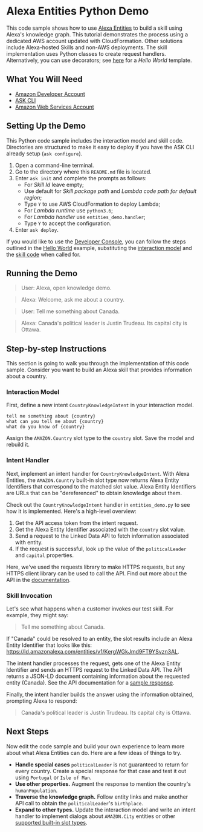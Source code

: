 # Alexa Entities Python Demo

This code sample shows how to use [Alexa Entities](https://developer.amazon.com/en-US/docs/alexa/custom-skills/alexa-entities-reference.html) to build a skill using Alexa's knowledge graph. This tutorial demonstrates the process using a dedicated AWS account updated with CloudFormation. Other solutions include Alexa-hosted Skills and non-AWS deployments. The skill implementation uses Python classes to create request handlers. Alternatively, you can use decorators; see [here](https://github.com/alexa-samples/skill-sample-python-helloworld-decorators) for a _Hello World_ template. 

## What You Will Need

* [Amazon Developer Account](http://developer.amazon.com/alexa)
* [ASK CLI](https://developer.amazon.com/en-US/docs/alexa/smapi/quick-start-alexa-skills-kit-command-line-interface.html)
* [Amazon Web Services Account](http://aws.amazon.com/)

## Setting Up the Demo

This Python code sample includes the interaction model and skill code. Directories are structured to make it easy to deploy if you have the ASK CLI already setup (`ask configure`).

1. Open a command-line terminal.
2. Go to the directory where this `README.md` file is located.
3. Enter `ask init` and complete the prompts as follows:
   * For _Skill Id_ leave empty;
   * Use default for _Skill package path_ and _Lambda code path for default region_;
   * Type `Y` to use AWS CloudFormation to deploy Lambda;
   * For _Lambda runtime_ use `python3.6`;
   * For _Lambda handler_ use `entities_demo.handler`;
   * Type `Y` to accept the configuration.
4. Enter `ask deploy`.

If you would like to use the [Developer Console](https://developer.amazon.com/alexa/console/ask), you can follow the steps outlined in the [Hello World](https://github.com/alexa-samples/skill-sample-python-helloworld-classes) example, substituting the [interaction model](./skill-package/interactionModels/custom/en-US.json) and the [skill code](./lambda/entities_demo.py) when called for. 

## Running the Demo

> User: Alexa, open knowledge demo.

> Alexa: Welcome, ask me about a country.

> User: Tell me something about Canada.

> Alexa: Canada's political leader is Justin Trudeau. Its capital city is Ottawa.

## Step-by-step Instructions

This section is going to walk you through the implementation of this code sample. Consider you want to build an Alexa skill that provides information about a country.

### Interaction Model

First, define a new intent `CountryKnowledgeIntent` in your interaction model.

```
tell me something about {country}
what can you tell me about {country}
what do you know of {country}
```

Assign the `AMAZON.Country` slot type to the `country` slot. Save the model and rebuild it.

### Intent Handler

Next, implement an intent handler for `CountryKnowledgeIntent`. With Alexa Entities, the `AMAZON.Country` built-in slot type now returns Alexa Entity Identifiers that correspond to the matched slot value. Alexa Entity Identifiers are URLs that can be "dereferenced" to obtain knowledge about them.

Check out the `CountryKnowledgeIntent` handler in `entities_demo.py` to see how it is implemented. Here's a high-level overview:

1. Get the API access token from the intent request.
2. Get the Alexa Entity Identifier associated with the `country` slot value.
3. Send a request to the Linked Data API to fetch information associated with entity.
4. If the request is successful, look up the value of the `politicalLeader` and `capital` properties.

Here, we've used the requests library to make HTTPS requests, but any HTTPS client library can be used to call the API. Find out more about the API in the [documentation](https://developer.amazon.com/en-US/docs/alexa/custom-skills/linked-data-api-reference.html).

### Skill Invocation

Let's see what happens when a customer invokes our test skill. For example, they might say:

> Tell me something about Canada.

If "Canada" could be resolved to an entity, the slot results include an Alexa Entity Identifier that looks like this: https://ld.amazonalexa.com/entities/v1/KergWGkJmd9FT9YSvzn3AL.

The intent handler processes the request, gets one of the Alexa Entity Identifier and sends an HTTPS request to the Linked Data API. The API returns a JSON-LD document containing information about the requested entity (Canada). See the API documentation for a [sample response](https://developer.amazon.com/en-US/docs/alexa/custom-skills/linked-data-api-reference.html#response-body).

Finally, the intent handler builds the answer using the information obtained, prompting Alexa to respond:

> Canada's political leader is Justin Trudeau. Its capital city is Ottawa.

## Next Steps

Now edit the code sample and build your own experience to learn more about what Alexa Entities can do. Here are a few ideas of things to try.

* **Handle special cases** `politicalLeader` is not guaranteed to return for every country. Create a special response for that case and test it out using `Portugal` or `Isle of Man`.
* **Use other properties.** Augment the response to mention the country's `humanPopulation`.
* **Traverse the knowledge graph.** Follow entity links and make another API call to obtain the `politicalLeader`'s `birthplace`.
* **Expand to other types.** Update the interaction model and write an intent handler to implement dialogs about `AMAZON.City` entities or other [supported built-in slot types](https://developer.amazon.com/en-US/docs/alexa/custom-skills/alexa-entities-reference.html).
